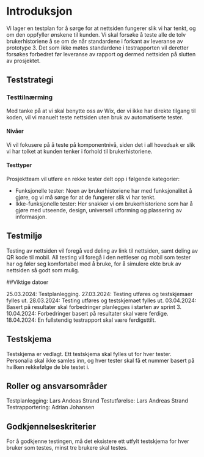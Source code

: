 # Introduksjon

Vi lager en testplan for å sørge for at nettsiden fungerer slik vi har tenkt, og om den oppfyller ønskene til kunden. Vi skal forsøke å teste alle de tolv brukerhistoriene å se om de når standardene i forkant av leveranse av prototype 3. Det som ikke møtes standardene i testrapporten vil deretter forsøkes forbedret før leveranse av rapport og dermed nettsiden på slutten av prosjektet.

## Teststrategi

### Testtilnærming
Med tanke på at vi skal benytte oss av Wix, der vi ikke har direkte tilgang til koden, vil vi manuelt teste nettsiden uten bruk av automatiserte tester. 

#### Nivåer
Vi vil fokusere på å teste på komponentnivå, siden det i all hovedsak er slik vi har tolket at kunden tenker i forhold til brukerhistoriene.

#### Testtyper
Prosjektteam vil utføre en rekke tester delt opp i følgende kategorier:

- Funksjonelle tester: Noen av brukerhistoriene har med funksjonalitet å gjøre, og vi må sørge for at de fungerer slik vi har tenkt.
- Ikke-funksjonelle tester: Her snakker vi om brukerhistoriene som har å gjøre med utseende, design, universell utforming og plassering av informasjon.

## Testmiljø

Testing av nettsiden vil foregå ved deling av link til nettsiden, samt deling av QR kode til mobil. All testing vil foregå i den nettleser og mobil som tester har og føler seg komfortabel med å bruke, for å simulere ekte bruk av nettsiden så godt som mulig.

##Viktige datoer

25.03.2024: Testplanlegging.
27.03.2024: Testing utføres og testskjemaer fylles ut.
28.03.2024: Testing utføres og testskjemaet fylles ut.
03.04.2024: Basert på resultater skal forbedringer planlegges i starten av sprint 3.
10.04.2024: Forbedringer basert på resultater skal være ferdige.
18.04.2024: En fullstendig testrapport skal være ferdigsttilt.

## Testskjema

Testskjema er vedlagt. Ett testskjema skal fylles ut for hver tester. Personalia skal ikke samles inn, og hver tester skal få et nummer basert på hvilken rekkefølge de ble testet i.

## Roller og ansvarsområder

Testplanlegging: Lars Andeas Strand
Testutførelse: Lars Andreas Strand
Testrapportering: Adrian Johansen

## Godkjennelseskriterier

For å godkjenne testingen, må det eksistere ett utfylt testskjema for hver bruker som testes, minst tre brukere skal testes.